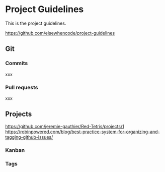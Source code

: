 # **Project** Guidelines

This is the project guidelines.

https://github.com/elsewhencode/project-guidelines

## **Git**

### **Commits**

xxx

### **Pull requests**

xxx

## **Projects**

https://github.com/jeremie-gauthier/Red-Tetris/projects/1
https://robinpowered.com/blog/best-practice-system-for-organizing-and-tagging-github-issues/

### **Kanban**

### **Tags**
